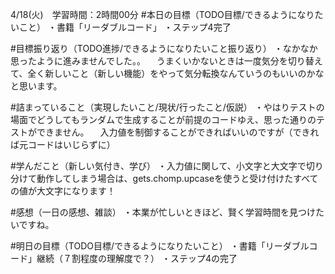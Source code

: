 4/18(火)　学習時間：2時間00分
#本日の目標（TODO目標/できるようになりたいこと）
・書籍「リーダブルコード」
・ステップ4完了

#目標振り返り（TODO進捗/できるようになりたいこと振り返り）
・なかなか思ったように進みませんでした。。
　うまくいかないときは一度気分を切り替えて、全く新しいこと（新しい機能）をやって気分転換なんていうのもいいのかなと思います。

#詰まっていること（実現したいこと/現状/行ったこと/仮説）
・やはりテストの場面でどうしてもランダムで生成することが前提のコードゆえ、思った通りのテストができません。
　入力値を制御することができればいいのですが（できれば元コードはいじらずに）

#学んだこと（新しい気付き、学び）
・入力値に関して、小文字と大文字で切り分けて動作してしまう場合は、gets.chomp.upcaseを使うと受け付けたすべての値が大文字になります！
 
#感想（一日の感想、雑談）
・本業が忙しいときほど、賢く学習時間を見つけたいですね。

#明日の目標（TODO目標/できるようになりたいこと）
・書籍「リーダブルコード」継続（７割程度の理解度で？）
・ステップ4の完了
